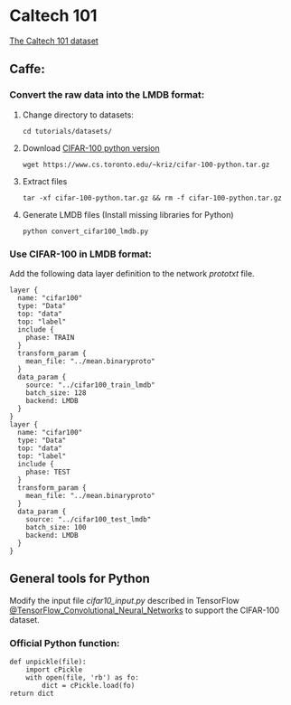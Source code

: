 # Caltech 101

[The Caltech 101 dataset](http://www.vision.caltech.edu/Image_Datasets/Caltech101/)


## Caffe:

### Convert the raw data into the LMDB format:

1. Change directory to datasets:
   ````
   cd tutorials/datasets/
   ````
2. Download [CIFAR-100 python version](https://www.cs.toronto.edu/~kriz/cifar-100-python.tar.gz) 
   ````
   wget https://www.cs.toronto.edu/~kriz/cifar-100-python.tar.gz
   ```` 
3. Extract files
   ````
   tar -xf cifar-100-python.tar.gz && rm -f cifar-100-python.tar.gz
   ````
4. Generate LMDB files (Install missing libraries for Python)
   ````
   python convert_cifar100_lmdb.py   
   ````
### Use CIFAR-100 in LMDB format:
Add the following data layer definition to the network *prototxt* file.

````
layer {
  name: "cifar100"
  type: "Data"
  top: "data"
  top: "label"
  include {
    phase: TRAIN
  }
  transform_param {
    mean_file: "../mean.binaryproto"
  }
  data_param {
    source: "../cifar100_train_lmdb"
    batch_size: 128
    backend: LMDB
  }
}
layer {
  name: "cifar100"
  type: "Data"
  top: "data"
  top: "label"
  include {
    phase: TEST
  }
  transform_param {
    mean_file: "../mean.binaryproto"
  }
  data_param {
    source: "../cifar100_test_lmdb"
    batch_size: 100
    backend: LMDB
  }
}
````

## General tools for Python

Modify the input file *cifar10_input.py* described in TensorFlow [@TensorFlow_Convolutional_Neural_Networks] to support the CIFAR-100 dataset.

### Official Python function:
    def unpickle(file):
        import cPickle
        with open(file, 'rb') as fo:
            dict = cPickle.load(fo)
    return dict



[@Github: uncommon-datasets-caffe]: https://github.com/junyuseu/uncommon-datasets-caffe
[@TensorFlow_Convolutional_Neural_Networks]:https://www.tensorflow.org/tutorials/deep_cnn
